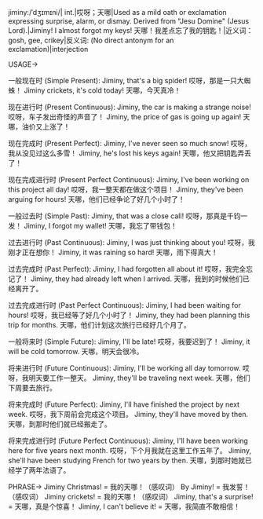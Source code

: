 jiminy:/ˈdʒɪmɪni/| int.|哎呀；天哪|Used as a mild oath or exclamation expressing surprise, alarm, or dismay.  Derived from "Jesu Domine" (Jesus Lord).|Jiminy! I almost forgot my keys! 天哪！我差点忘了我的钥匙！|近义词：gosh, gee, crikey|反义词: (No direct antonym for an exclamation)|interjection


USAGE->

一般现在时 (Simple Present):
Jiminy, that's a big spider!  哎呀，那是一只大蜘蛛！
Jiminy crickets, it's cold today! 天哪，今天真冷！


现在进行时 (Present Continuous):
Jiminy, the car is making a strange noise!  哎呀，车子发出奇怪的声音了！
Jiminy, the price of gas is going up again!  天哪，油价又上涨了！


现在完成时 (Present Perfect):
Jiminy, I've never seen so much snow!  哎呀，我从没见过这么多雪！
Jiminy, he's lost his keys again!  天哪，他又把钥匙弄丢了！


现在完成进行时 (Present Perfect Continuous):
Jiminy, I've been working on this project all day!  哎呀，我一整天都在做这个项目！
Jiminy, they've been arguing for hours!  天哪，他们已经争论了好几个小时了！


一般过去时 (Simple Past):
Jiminy, that was a close call!  哎呀，那真是千钧一发！
Jiminy, I forgot my wallet!  天哪，我忘了带钱包！


过去进行时 (Past Continuous):
Jiminy, I was just thinking about you!  哎呀，我刚才正在想你！
Jiminy, it was raining so hard!  天哪，雨下得真大！


过去完成时 (Past Perfect):
Jiminy, I had forgotten all about it!  哎呀，我完全忘记了！
Jiminy, they had already left when I arrived.  天哪，我到的时候他们已经离开了。


过去完成进行时 (Past Perfect Continuous):
Jiminy, I had been waiting for hours!  哎呀，我已经等了好几个小时了！
Jiminy, they had been planning this trip for months.  天哪，他们计划这次旅行已经好几个月了。


一般将来时 (Simple Future):
Jiminy, I'll be late!  哎呀，我要迟到了！
Jiminy, it will be cold tomorrow. 天哪，明天会很冷。


将来进行时 (Future Continuous):
Jiminy, I'll be working all day tomorrow.  哎呀，我明天要工作一整天。
Jiminy, they'll be traveling next week. 天哪，他们下周要去旅行。


将来完成时 (Future Perfect):
Jiminy, I'll have finished the project by next week.  哎呀，我下周前会完成这个项目。
Jiminy, they'll have moved by then. 天哪，到那时他们就已经搬走了。


将来完成进行时 (Future Perfect Continuous):
Jiminy, I'll have been working here for five years next month. 哎呀，下个月我就在这里工作五年了。
Jiminy, she'll have been studying French for two years by then. 天哪，到那时她就已经学了两年法语了。


PHRASE->
Jiminy Christmas! = 我的天哪！（感叹词）
By Jiminy! = 我发誓！（感叹词）
Jiminy crickets! = 我的天哪！（感叹词）
Jiminy, that's a surprise! = 天哪，真是个惊喜！
Jiminy, I can't believe it! = 天哪，我简直不敢相信！
